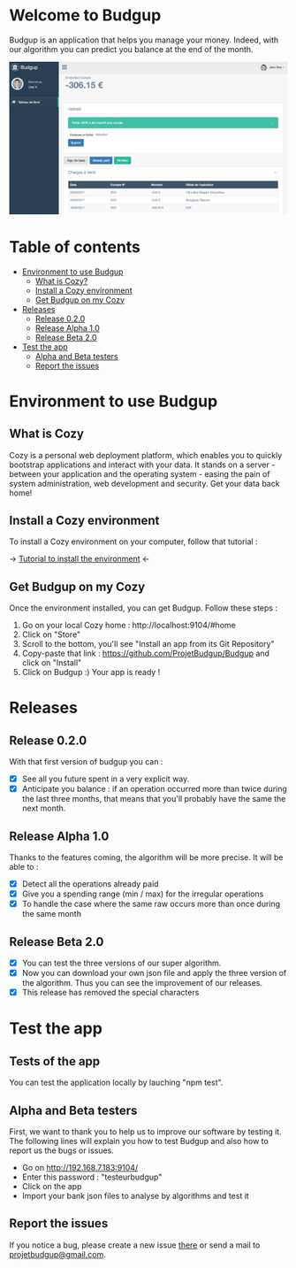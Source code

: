 Welcome to Budgup
=================
 
 Budgup is an application that helps you manage your money. Indeed, with our algorithm you can predict you balance at the end of the month.
 
![](/images/general_illustration.png)

 
Table of contents
=================

* [Environment to use Budgup](#environment-to-use-Budgup)
    * [What is Cozy?](#what-is-cozy)
    * [Install a Cozy environment](#install-a-cozy-environment)
    * [Get Budgup on my Cozy](#get-budgup-on-my-cozy)
* [Releases](#releases)
    - [Release 0.2.0](#release-0-2-0)
    - [Release Alpha 1.0](#release-alpha)
    - [Release Beta 2.0](#release-beta)
* [Test the app](#test-the-app)
    - [Alpha and Beta testers](#alpha-and-beta-testers)
    - [Report the issues](#report-the-issues)


Environment to use Budgup
=========================

What is Cozy
------------

Cozy is a personal web deployment platform, which enables you to quickly bootstrap applications and interact with your data.
 It stands on a server - between your application and the operating system - easing the pain of system administration,
 web development and security. Get your data back home!

Install a Cozy environment
--------------------------

To install a Cozy environment on your computer, follow that tutorial : 

-> [Tutorial to install the environment](https://dev.cozy.io/v2.html#set-up-the-development-environment) <-

Get Budgup on my Cozy
---------------------

Once the environment installed, you can get Budgup. Follow these steps :

1. Go on your local Cozy home : http://localhost:9104/#home
2. Click on "Store"
3. Scroll to the bottom, you'll see "Install an app from its Git Repository"
4. Copy-paste that link : https://github.com/ProjetBudgup/Budgup and click on "Install"
5. Click on Budgup :) Your app is ready !


Releases
========


Release 0.2.0
-------------
 
 With that first version of budgup you can :
 
  - [x] See all you future spent in a very explicit way.
  - [x] Anticipate you balance : if an operation occurred more than twice during the last three months, that means that you'll probably have the same the next month.
  
Release Alpha 1.0
-----------------
 
 Thanks to the features coming, the algorithm will be more precise. It will be able to :
 
 - [x] Detect all the operations already paid
 - [x] Give you a spending range (min / max) for the irregular operations 
 - [x] To handle the case where the same raw occurs more than once during the same month
 
Release Beta 2.0
---------------------

 - [x] You can test the three versions of our super algorithm.
 - [x] Now you can download your own json file and apply the three version of the algorithm.  Thus you can see the improvement of our releases.
 - [x] This release has removed the special characters
 
Test the app
============

Tests of the app
----------------

You can test the application locally by lauching "npm test".

Alpha and Beta testers 
----------------------

First, we want to thank you to help us to improve our software by testing it. The following lines will explain you how to 
test Budgup and also how to report us the bugs or issues. 

 - Go on http://192.168.7.183:9104/
 - Enter this password : "testeurbudgup"
 - Click on the app
 - Import your bank json files to analyse by algorithms and test it
 
Report the issues
-----------------
 
 If you notice a bug, please create a new issue [there](https://github.com/ProjetBudgup/Budgup/issues) or send a mail to projetbudgup@gmail.com.
 


